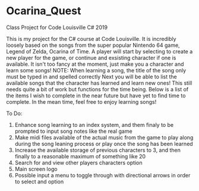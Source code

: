 # Ocarina_Quest
Class Project for Code Louisville C# 2019

This is my project for the C# course at Code Louisville. It is incredibly loosely based on the songs from the super popular Nintendo 64 game, Legend of Zelda, Ocarina of Time. A player will start by selecting to create a new player for the game, or continue and exsisting character if one is available. It isn't too fancy at the moment, just make you a character and learn some songs!
NOTE: When learning a song, the title of the song only must be typed in and spelled correctly
Next you will be able to list the available songs that the character has learned and learn new ones!
This still needs quite a bit of work but functions for the time being. Below is a list of the items I wish to complete in the near future but have yet to find time to complete.
In the mean time, feel free to enjoy learning songs!

To Do:
1) Enhance song learning to an index system, and them finaly to be prompted to input song notes like the real game
2) Make midi files available of the actual music from the game to play along during the song leaning process or play once the song has been learned
3) Increase the available storage of previous characters to 3, and then finally to a reasonable maximum of something like 20
4) Search for and view other players characters option
5) Main screen logo
6) Possible input a menu to toggle through with directional arrows in order to select and option
